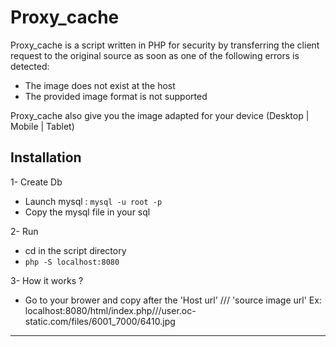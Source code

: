 # Proxy_cache

Proxy_cache is a script written in PHP for security by transferring the client request to the original source as soon as one of the following errors is detected:

- The image does not exist at the host
- The provided image format is not supported

Proxy_cache also give you the image adapted for your device (Desktop | Mobile | Tablet)

## Installation 

1- Create Db

- Launch mysql  :  `mysql -u root -p` 
- Copy the mysql file in your sql

2- Run

- cd in the script directory
- ```php -S localhost:8080```

3- How it works ?

- Go to your brower and copy after the 'Host url'  /// 'source image url'
Ex: localhost:8080/html/index.php///user.oc-static.com/files/6001_7000/6410.jpg

---